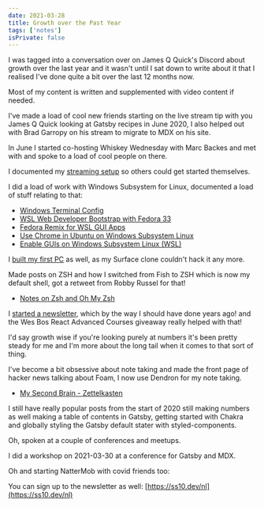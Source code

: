 ```yaml
---
date: 2021-03-28
title: Growth over the Past Year
tags: ['notes']
isPrivate: false
---
```


<script>
  import { YouTube } from 'sveltekit-embed'
</script>

I was tagged into a conversation over on James Q Quick's Discord about
growth over the last year and it wasn't until I sat down to write
about it that I realised I've done quite a bit over the last 12 months
now.

Most of my content is written and supplemented with video content if
needed.

I've made a load of cool new friends starting on the live stream tip
with you James Q Quick looking at Gatsby recipes in June 2020, I also
helped out with Brad Garropy on his stream to migrate to MDX on his
site.

In June I started co-hosting Whiskey Wednesday with Marc Backes and
met with and spoke to a load of cool people on there.

I documented my [streaming setup] so others could get started themselves.

I did a load of work with Windows Subsystem for Linux, documented a
load of stuff relating to that:

- [Windows Terminal Config]
- [WSL Web Developer Bootstrap with Fedora 33]
- [Fedora Remix for WSL GUI Apps]
- [Use Chrome in Ubuntu on Windows Subsystem Linux]
- [Enable GUIs on Windows Subsystem Linux (WSL)]

I [built my first PC] as well, as my Surface clone couldn't hack it any
more.

Made posts on ZSH and how I switched from Fish to ZSH which is now my
default shell, got a retweet from Robby Russel for that!

- [Notes on Zsh and Oh My Zsh]

I [started a newsletter], which by the way I should have done years
ago! and the Wes Bos React Advanced Courses giveaway really helped
with that!

I'd say growth wise if you're looking purely at numbers it's been
pretty steady for me and I'm more about the long tail when it comes to
that sort of thing.

I've become a bit obsessive about note taking and made the front page
of hacker news talking about Foam, I now use Dendron for my note
taking.

- [My Second Brain - Zettelkasten]

I still have really popular posts from the start of 2020 still making
numbers as well making a table of contents in Gatsby, getting started
with Chakra and globally styling the Gatsby default stater with
styled-components.

Oh, spoken at a couple of conferences and meetups.

I did a workshop on 2021-03-30 at a conference for Gatsby and MDX.

<YouTube youTubeId="Mg19wDM4wS8" />

Oh and starting NatterMob with covid friends too:

<YouTube youTubeId="tJHV96jVlKg" />

You can sign up to the newsletter as well:
[https://ss10.dev/nl](https://ss10.dev/nl)

[streaming setup]:
	https://scottspence.com/posts/getting-started-with-youtube
[windows terminal config]:
	https://scottspence.com/posts/windows-terminal-config
[wsl web developer bootstrap with fedora 33]:
	https://scottspence.com/posts/fedora-bootstrap-from-scratch
[fedora remix for wsl gui apps]:
	https://scottspence.com/posts/fedora-remix-for-wsl-gui-apps
[use chrome in ubuntu on windows subsystem linux]:
	https://scottspence.com/posts/use-chrome-in-ubuntu-wsl
[enable guis on windows subsystem linux (wsl)]:
	https://scottspence.com/posts/gui-with-wsl
[notes on zsh and oh my zsh]:
	https://scottspence.com/posts/zsh-and-oh-my-zsh
[built my first pc]: https://scottspence.com/posts/first-time-pc-build
[started a newsletter]: https://ss10.dev/nl
[my second brain - zettelkasten]:
	https://scottspence.com/posts/my-second-brain-zettelkasten
